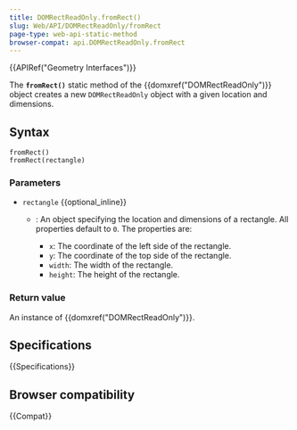 ```yaml
---
title: DOMRectReadOnly.fromRect()
slug: Web/API/DOMRectReadOnly/fromRect
page-type: web-api-static-method
browser-compat: api.DOMRectReadOnly.fromRect
---
```


{{APIRef("Geometry Interfaces")}}

The **`fromRect()`** static method of the
{{domxref("DOMRectReadOnly")}} object creates a new `DOMRectReadOnly`
object with a given location and dimensions.

## Syntax

```js-nolint
fromRect()
fromRect(rectangle)
```

### Parameters

- `rectangle` {{optional_inline}}

  - : An object specifying the location and dimensions of a rectangle. All properties
    default to `0`. The properties are:

    - `x`: The coordinate of the left side of the rectangle.
    - `y`: The coordinate of the top side of the rectangle.
    - `width`: The width of the rectangle.
    - `height`: The height of the rectangle.

### Return value

An instance of {{domxref("DOMRectReadOnly")}}.

## Specifications

{{Specifications}}

## Browser compatibility

{{Compat}}
